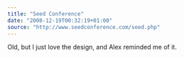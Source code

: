 ```yaml
---
title: "Seed Conference"
date: "2008-12-19T00:32:19+01:00"
source: "http://www.seedconference.com/seed.php"
---
```


Old, but I just love the design, and Alex reminded me of it.
